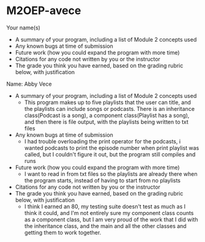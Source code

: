 # M2OEP-avece
Your name(s)
- A summary of your program, including a list of Module 2 concepts used
- Any known bugs at time of submission
- Future work (how you could expand the program with more time)
- Citations for any code not written by you or the instructor
- The grade you think you have earned, based on the grading rubric below, with justification

Name: Abby Vece
- A summary of your program, including a list of Module 2 concepts used
    - This program makes up to five playlists that the user can title, and the playlists can include songs or podcasts. There is an inheritance class(Podcast is a song), a component class(Playlist has a song), and then there is file output, with the playlists being written to txt files
- Any known bugs at time of submission
  - I had trouble overloading the print operator for the podcasts, i wanted podcasts to print the episode number when print playlist was called, but I couldn't figure it out, but the program still compiles and runs
- Future work (how you could expand the program with more time)
  - I want to read in from txt files so the playlists are already there when the program starts, instead of having to start from no playlists
- Citations for any code not written by you or the instructor
- The grade you think you have earned, based on the grading rubric below, with justification
  - I think I earned an 80, my testing suite doesn't test as much as I think it could, and I'm not entirely sure my component class counts as a component class, but I am very proud of the work that I did with the inheritance class, and the main and all the other classes and getting them to work together.
